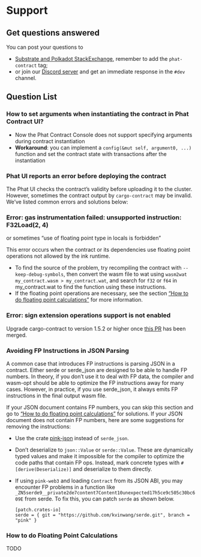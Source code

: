 # Support

## Get questions answered <a href="#get-questions-answered" id="get-questions-answered"></a>

You can post your questions to

* [Substrate and Polkadot StackExchange](https://substrate.stackexchange.com/), remember to add the `phat-contract` tag;
* or join our [Discord server](https://discord.gg/phala) and get an immediate response in the `#dev` channel.

## Question List <a href="#question-list" id="question-list"></a>

### How to set arguments when instantiating the contract in Phat Contract UI? <a href="#how-to-set-arguments-when-instantiating-the-contract-in-phat-contract-ui" id="how-to-set-arguments-when-instantiating-the-contract-in-phat-contract-ui"></a>

* Now the Phat Contract Console does not support specifying arguments during contract instantiation
* **Workaround**: you can implement a `config(&mut self, argument0, ...)` function and set the contract state with transactions after the instantiation

### Phat UI reports an error before deploying the contract <a href="#phat-ui-reports-an-error-before-deploying-the-contract" id="phat-ui-reports-an-error-before-deploying-the-contract"></a>

The Phat UI checks the contract’s validity before uploading it to the cluster. However, sometimes the contract output by `cargo-contract` may be invalid. We’ve listed common errors and solutions below:

### **Error: gas instrumentation failed: unsupported instruction: F32Load(2, 4)**

or sometimes “use of floating point type in locals is forbidden”

This error occurs when the contract or its dependencies use floating point operations not allowed by the ink runtime.

* To find the source of the problem, try recompiling the contract with `--keep-debug-symbols`, then convert the wasm file to wat using `wasm2wat my_contract.wasm > my_contract.wat`, and search for `f32` or `f64` in my\_contract.wat to find the function using these instructions.
* If the floating point operations are necessary, see the section [“How to do floating point calculations”](broken-reference) for more information.

### **Error: sign extension operations support is not enabled**

Upgrade cargo-contract to version 1.5.2 or higher once [this PR](https://github.com/paritytech/cargo-contract/pull/904) has been merged.

### Avoiding FP Instructions in JSON Parsing <a href="#avoiding-fp-instructions-in-json-parsing" id="avoiding-fp-instructions-in-json-parsing"></a>

A common case that introduces FP instructions is parsing JSON in a contract. Either serde or serde\_json are designed to be able to handle FP numbers. In theory, if you don’t use it to deal with FP data, the compiler and wasm-opt should be able to optimize the FP instructions away for many cases. However, in practice, if you use serde\_json, it always emits FP instructions in the final output wasm file.

If your JSON document contains FP numbers, you can skip this section and go to [“How to do floating point calculations”](broken-reference) for solutions. If your JSON document does not contain FP numbers, here are some suggestions for removing the instructions:

* Use the crate [pink-json](https://crates.io/crates/pink-json) instead of `serde_json`.
* Don’t deserialize to `json::Value` or `serde::Value`. These are dynamically typed values and make it impossible for the compiler to optimize the code paths that contain FP ops. Instead, mark concrete types with `#[derive(Deserialize)]` and deserialize to them directly.
*   If using `pink-web3` and loading `Contract` from its JSON ABI, you may encounter FP problems in a function like `_ZN5serde9__private2de7content7Content10unexpected17h5ce9c505c30bc609E` from serde. To fix this, you can patch `serde` as shown below.

    ```
    [patch.crates-io]
    serde = { git = "https://github.com/kvinwang/serde.git", branch = "pink" }
    ```

### How to do Floating Point Calculations <a href="#do-fp" id="do-fp"></a>

TODO

